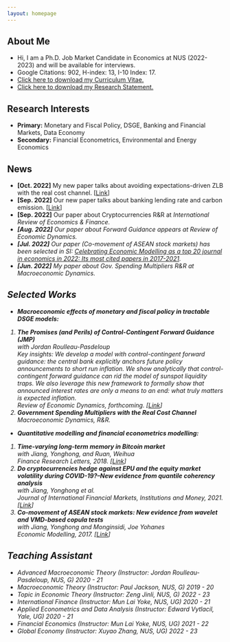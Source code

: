 ```yaml
---
layout: homepage
---
```


## About Me
- Hi, I am a Ph.D. Job Market Candidate in Economics at NUS (2022-2023) and will be available for interviews.
- Google Citations: 902, H-index: 13, I-10 Index: 17.
- <a href="/assets/pdfs/CV/CV_HeNie.pdf" target="_blank" class="btn btn-sm z-depth-0" role="button">Click here to download my Curriculum Vitae.</a>
- <a href="/assets/pdfs/CV/research_statements.pdf" target="_blank" class="btn btn-sm z-depth-0" role="button">Click here to download my Research Statement.</a>

## Research Interests

- **Primary:** Monetary and Fiscal Policy, DSGE, Banking and Financial Markets, Data Economy
- **Secondary:** Financial Econometrics, Environmental and Energy Economics


## News     
- **[Oct. 2022]** My new paper talks about avoiding expectations-driven ZLB with the real cost channel.
  [<a href="/assets/pdfs/papers/AELT.pdf" target="_blank" class="btn btn-sm z-depth-0" role="button">Link</a>]
- **[Sep. 2022]** Our new paper talks about banking lending rate and carbon emission.
  [<a href="/assets/pdfs/papers/SSRN-id4219603.pdf" target="_blank" class="btn btn-sm z-depth-0" role="button">Link</a>]
- **[Sep. 2022]** Our paper about Cryptocurrencies R&R at <i>International Review of Economics & Finance<i>.
- **[Aug. 2022]** Our paper about Forward Guidance appears at <i>Review of Economic Dynamics<i>.
- **[Jul. 2022]** Our paper (Co-movement of ASEAN stock markets) has been selected in SI: 
  <a href="https://www.sciencedirect.com/journal/economic-modelling/special-issue/10XLNVGLQWL" target="_blank" class="btn btn-sm z-depth-0" role="button">Celebrating Economic Modelling as a top 20 journal in economics in 2022: Its most cited papers in 2017-2021</a>.
- **[Jun. 2022]** My paper about Gov. Spending Multipliers R&R at <i>Macroeconomic Dynamics<i>.


## Selected Works
- **Macroeconomic effects of monetary and fiscal policy in tractable DSGE models:**
<ol>
<li><b>The Promises (and Perils) of Control-Contingent Forward Guidance (JMP)</b>
  <br>
  with Jordan Roulleau-Pasdeloup
  <br>Key insights: We develop a model with control-contingent forward guidance: the central bank explicitly anchors future policy announcements to short run inflation. We show analytically that control-contingent forward guidance can rid the model of sunspot liquidity traps. We also leverage this new framework to formally show that announced interest rates are only a means to an end: what truly matters is expected inflation.
  <br>
  <i>
  Review of Economic Dynamics, forthcoming.
  <i>
  [<a href="https://doi.org/10.1016/j.red.2022.07.002" target="_blank" class="btn btn-sm z-depth-0" role="button">Link</a>]
</li>
  
<li><b>Government Spending Multipliers with the Real Cost Channel</b>
  <br>
  <i>
  Macroeconomic Dynamics, R&R.
  <i>
</li>
</ol>
  
- **Quantitative modelling and financial econometrics modelling:**
<ol>
<li><b>Time-varying long-term memory in Bitcoin market</b>
   <br>
   with Jiang, Yonghong, and Ruan, Weihua
  <br>
    <i>
    Finance Research Letters, 2018.
    <i>
   [<a href="https://doi.org/10.1016/j.frl.2017.12.009" target="_blank" class="btn btn-sm z-depth-0" role="button">Link</a>] 
</li>
<li><b>Do cryptocurrencies hedge against EPU and the equity market volatility during COVID-19?–New evidence from quantile coherency analysis</b>
     <br>with Jiang, Yonghong et al.
      <br>
      <i>
    Journal of International Financial Markets, Institutions and Money, 2021.
    <i>
    [<a href="https://doi.org/10.1016/j.intfin.2021.101324" target="_blank" class="btn btn-sm z-depth-0" role="button">Link</a>]
      </li>
 <li><b>Co-movement of ASEAN stock markets: New evidence from wavelet and VMD-based copula tests</b>
     <br>with Jiang, Yonghong and Monginsidi, Joe Yohanes
      <br>
      <i>
    Economic Modelling, 2017.
    <i>
      [<a href="https://doi.org/10.1016/j.econmod.2017.04.012" target="_blank" class="btn btn-sm z-depth-0" role="button">Link</a>] 
      </li>
</ol>    
      
## Teaching Assistant 
- Advanced Macroeconomic Theory (Instructor: Jordan Roulleau-Pasdeloup, NUS, G) 2020 - 21
- Macroeconomic Theory (Instructor: Paul Jackson, NUS, G) 2019 - 20
- Topic in Economic Theory (Instructor: Zeng Jinli, NUS, G) 2022 - 23
- International Finance (Instructor: Mun Lai Yoke, NUS, UG) 2020 - 21
- Applied Econometrics and Data Analysis (Instructor: Edward Vytlacil, Yale, UG) 2020 - 21
- Financial Economics (Instructor: Mun Lai Yoke, NUS, UG) 2021 - 22
- Global Economy (Instructor: Xuyao Zhang, NUS, UG) 2022 - 23

      

